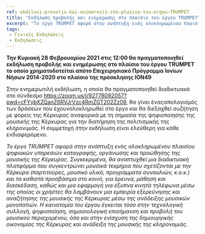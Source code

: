 ```yaml
---
ref: ekdilosi-provolis-kai-enimerosis-sto-plaisio-tou-ergou-TRUMPET
title: "Εκδήλωση προβολής και ενημέρωσης στο πλαίσιο του έργου TRUMPET"
excerpt: "Το έργο TRUMPET αφορά στην ανάπτυξη ενός ολοκληρωμένου πλαισίου ψηφιακών υπηρεσιών καταγραφής, οργάνωσης και προώθησης της μουσικής της Κέρκυρας."
tags:
 - Γενικές Εκδηλώσεις
 - Εκδηλώσεις
---
```


**Την Κυριακή 28 Φεβρουαρίου 2021 στις 12:00 θα πραγματοποιηθεί εκδήλωση προβολής και ενημέρωσης στο πλαίσιο του έργου TRUMPET το οποίο χρηματοδοτείται απότο Επιχειρησιακό Πρόγραμμα Ιονίων Νήσων 2014-2020 στο πλαίσιο της πρόσκλησης ION49**

Στην ενημερωτιλή εκδήλωση, η οποία θα πραγματοποιηθεί διαδικτυακά στο σύνδεσμο https://zoom.us/j/92778092057?pwd=cFYybXZQanZ6RVJrVzc4RmZGT202Zz09, θα γίνει έναςαπολογισμός των δράσεων που έχουνολοκληρωθεί στο έργο και θα διεξαχθεί συζήτηση με φορείς της Κέρκυρας αναφορικά με τη σημασία της ψηφιοποίησης της μουσικής της Κέρκυρας για την διατήρηση της πολιτισμικής της κλήρονιμιάς. Η συμμετοχή στην εκδήλωση είναι ελεύθερη για κάθε ενδιαφερόμενο.

*Το έργο TRUMPET αφορά στην ανάπτυξη ενός ολοκληρωμένου πλαισίου ψηφιακών υπηρεσιών καταγραφής, οργάνωσης και προώθησης της μουσικής της Κέρκυρας. Συγκεκριμένα, θα αναπτυχθεί μια διαδικτυακή πλατφόρμα που συγκεντρώνει μουσικά τεκμήρια που σχετίζονται με την Κέρκυρα (παρτιτούρες, μουσικό υλικό, προγράμματα συναυλιών, κ.ο.κ.) και τα καθιστά προσβάσιμα στο κοινό, για έρευνα, μάθηση και διασκέδαση, καθώς και μια εφαρμογή για έξυπνα κινητά τηλέφωνα μέσω της οποίας οι χρήστες θα λαμβάνουν μια εμπειρία εξερεύνησης και αναζήτησης της μουσικής της Κέρκυρας μέσω της ανάδειξης μουσικών μονοπατιών. Η καινοτομία του έργου έγκειται τόσο στην τεχνολογική συλλογή, ψηφιοποίηση, σημασιολογική επισήμανση και προβολή του μουσικού περιεχομένου, όσο και στην ενίσχυση της δημιουργικής οικονομίας της Κέρκυρας και ανάδειξη της μουσικής της κληρονομιάς.*
